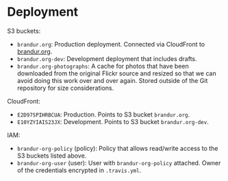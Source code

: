# Deployment

S3 buckets:

* `brandur.org`: Production deployment. Connected via CloudFront to
  [brandur.org](https://brandur.org).
* `brandur.org-dev`: Development deployment that includes drafts.
* `brandur.org-photographs`: A cache for photos that have been downloaded from
  the original Flickr source and resized so that we can avoid doing this work
  over and over again. Stored outside of the Git repository for size
  considerations.

CloudFront:

* `E2D97SPIHRBCUA`: Production. Points to S3 bucket `brandur.org`.
* `E10YZYIAIS23JX`: Development. Points to S3 bucket `brandur.org-dev`.

IAM:

* `brandur-org-policy` (policy): Policy that allows read/write access to the S3
  buckets listed above.
* `brandur-org-user` (user): User with `brandur-org-policy` attached. Owner of
  the credentials encrypted in `.travis.yml`.
